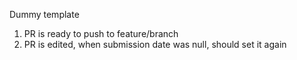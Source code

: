 Dummy template

1. PR is ready to push to feature/branch 
2. PR is edited, when submission date was null, should set it again 